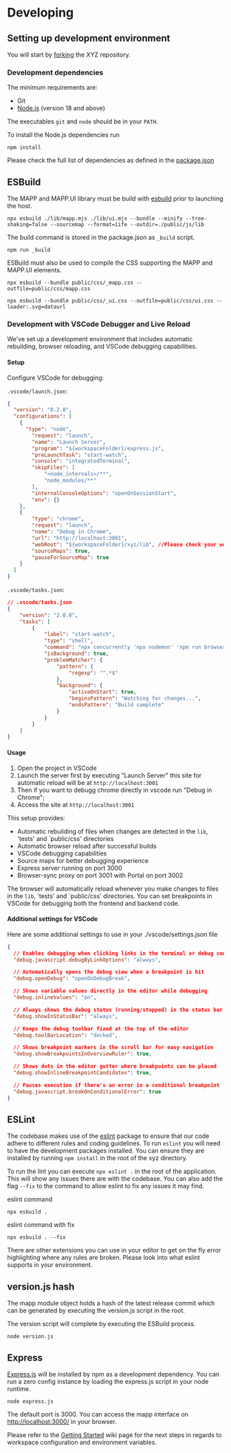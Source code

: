 # Developing

## Setting up development environment

You will start by
[forking](https://github.com/GEOLYTIX/xyz/fork) the XYZ repository.

### Development dependencies

The minimum requirements are:

* Git
* [Node.js](https://nodejs.org/) (version 18 and above)

The executables `git` and `node` should be in your `PATH`.

To install the Node.js dependencies run

    npm install

Please check the full list of dependencies as defined in the [package.json](https://github.com/GEOLYTIX/xyz/blob/main/package.json)

## ESBuild

The MAPP and MAPP.UI library must be build with [esbuild](https://esbuild.github.io/) prior to launching the host.

    npx esbuild ./lib/mapp.mjs ./lib/ui.mjs --bundle --minify --tree-shaking=false --sourcemap --format=iife --outdir=./public/js/lib

The build command is stored in the package.json as `_build` script.

    npm run _build

ESBuild must also be used to compile the CSS supporting the MAPP and MAPP.UI elements.

    npx esbuild --bundle public/css/_mapp.css --outfile=public/css/mapp.css

    npx esbuild --bundle public/css/_ui.css --outfile=public/css/ui.css --loader:.svg=dataurl

### Development with VSCode Debugger and Live Reload

We've set up a development environment that includes automatic rebuilding, browser reloading, and VSCode debugging capabilities.

#### Setup

Configure VSCode for debugging:

`.vscode/launch.json`:

```json
{
  "version": "0.2.0",
  "configurations": [
    {
      "type": "node",
        "request": "launch",
        "name": "Launch Server",
        "program": "${workspaceFolder}/express.js",
        "preLaunchTask": "start-watch",
        "console": "integratedTerminal",
        "skipFiles": [
            "<node_internals>/**",
            "node_modules/**"
        ],
        "internalConsoleOptions": "openOnSessionStart",
        "env": {}
    },
    {
        "type": "chrome",
        "request": "launch",
        "name": "Debug in Chrome",
        "url": "http://localhost:3001",
        "webRoot": "${workspaceFolder}/xyz/lib", //Please check your worksapceFolder
        "sourceMaps": true,
        "pauseForSourceMap": true
    }
  ]
}
```

`.vscode/tasks.json`:

```json
// .vscode/tasks.json
{
    "version": "2.0.0",
    "tasks": [
        {
            "label": "start-watch",
            "type": "shell",
            "command": "npx concurrently 'npx nodemon' 'npm run browser-sync'",
            "isBackground": true,
            "problemMatcher": {
                "pattern": {
                    "regexp": "^.*$"
                },
                "background": {
                    "activeOnStart": true,
                    "beginsPattern": "Watching for changes...",
                    "endsPattern": "Build complete"
                }
            }
        }
    ]
}
```

#### Usage

1. Open the project in VSCode
2. Launch the server first by executing "Launch Server" this site for automatic reload will be at `http://localhost:3001`
3. Then if you want to debugg chrome directly in vscode run "Debug in Chrome";
4. Access the site at `http://localhost:3001`

This setup provides:

* Automatic rebuilding of files when changes are detected in the `lib`, 'tests' and `public/css' directories
* Automatic browser reload after successful builds
* VSCode debugging capabilities
* Source maps for better debugging experience
* Express server running on port 3000
* Browser-sync proxy on port 3001 with Portal on port 3002

The browser will automatically reload whenever you make changes to files in the `lib`, 'tests' and `public/css' directories. You can set breakpoints in VSCode for debugging both the frontend and backend code.

#### Additional settings for VSCode

Here are some additional settings to use in your ./vscode/settings.json file

```json
{
  // Enables debugging when clicking links in the terminal or debug console
  "debug.javascript.debugByLinkOptions": "always",

  // Automatically opens the debug view when a breakpoint is hit
  "debug.openDebug": "openOnDebugBreak",

  // Shows variable values directly in the editor while debugging
  "debug.inlineValues": "on",

  // Always shows the debug status (running/stopped) in the status bar
  "debug.showInStatusBar": "always",

  // Keeps the debug toolbar fixed at the top of the editor
  "debug.toolBarLocation": "docked",

  // Shows breakpoint markers in the scroll bar for easy navigation
  "debug.showBreakpointsInOverviewRuler": true,

  // Shows dots in the editor gutter where breakpoints can be placed
  "debug.showInlineBreakpointCandidates": true,

  // Pauses execution if there's an error in a conditional breakpoint
  "debug.javascript.breakOnConditionalError": true
}
```

## ESLint

The codebase makes use of the [eslint](eslint.org) package to ensure that our code adhere to different rules and coding guidelines.
To run `eslint` you will need to have the development packages installed. You can ensure they are installed by running `npm install` in the root of the xyz directory.

To run the lint you can execute `npx eslint .` in the root of the application. This will show any issues there are with the codebase. You can also add the flag `--fix` to the command to allow eslint to fix any issues it may find.

eslint command

    npx esbuild .

eslint command with fix

    npx esbuild . --fix

There are other extensions you can use in your editor to get on the fly error highlighting where any rules are broken. Please look into what eslint supports in your environment.

## version.js hash

The mapp module object holds a hash of the latest release commit which can be generated by executing the version.js script in the root.

The version script will complete by executing the ESBuild process.

    node version.js

## Express

[Express.js](https://expressjs.com/) will be installed by npm as a development dependency. You can run a zero config instance by loading the express.js script in your node runtime.

    node express.js

The default port is 3000. You can access the mapp interface on <http://localhost:3000/> in your browser.

Please refer to the [Getting Started](https://github.com/GEOLYTIX/xyz/wiki/Getting-started) wiki page for the next steps in regards to workspace configuration and environment variables.
